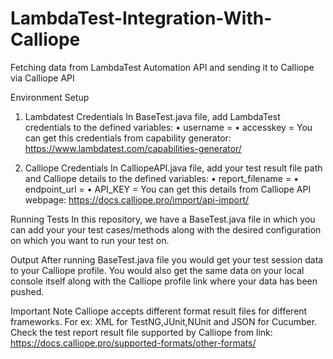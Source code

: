 # LambdaTest-Integration-With-Calliope
Fetching data from LambdaTest Automation API and sending it to Calliope via Calliope API


Environment Setup

1) Lambdatest Credentials
In BaseTest.java file, add LambdaTest credentials to the defined variables:
•	username = <your lambdatest username>
•	accesskey = <your lambdatest access_key>
You can get this credentials from capability generator: https://www.lambdatest.com/capabilities-generator/
  
2) Calliope Credentials
In CalliopeAPI.java file, add your test result file path and Calliope details to the defined variables:
•	report_filename = <your result file directory path>
•	endpoint_url = <your calliope profile number>
•	API_KEY = <your calliope API key>
You can get this details from Calliope API webpage: https://docs.calliope.pro/import/api-import/

Running Tests
In this repository, we have a BaseTest.java file in which you can add your your test cases/methods along with the desired configuration on which you want to run your test on.

Output
After running  BaseTest.java file you would get your test session data to your Calliope profile.
You would also get the same data on your local console itself along with the Calliope profile link where your data has been pushed. 

Important Note
Calliope accepts different format result files for different frameworks. For ex: XML for TestNG,JUnit,NUnit and JSON for Cucumber. Check the test report result file supported by Calliope from link:
https://docs.calliope.pro/supported-formats/other-formats/

